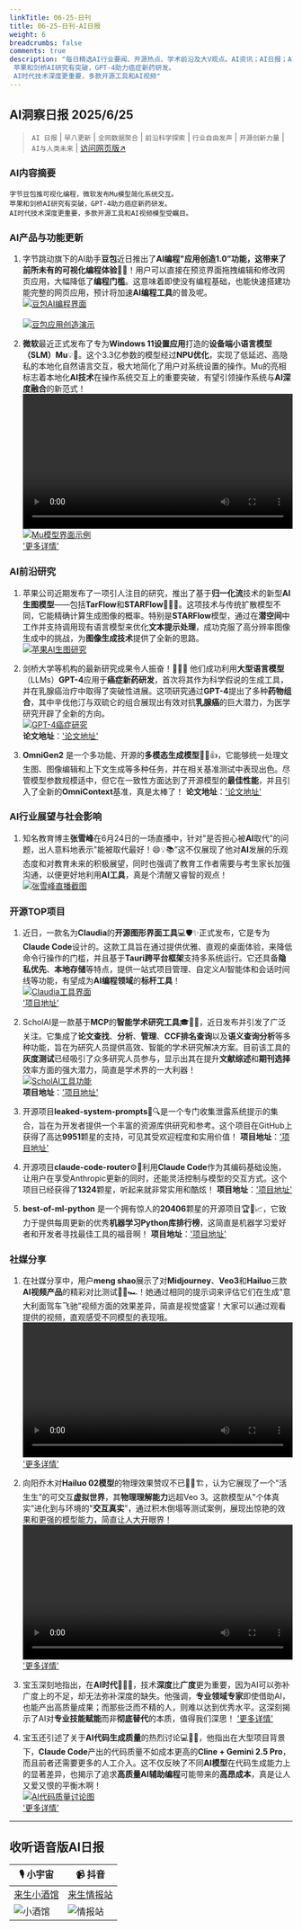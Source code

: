 ```yaml
---
linkTitle: 06-25-日刊
title: 06-25-日刊-AI日报
weight: 6
breadcrumbs: false
comments: true
description: "每日精选AI行业要闻、开源热点、学术前沿及大V观点。AI资讯；AI日报；AI知识库；AI教程；AI资讯日报；AI工具；AI Daily News 。字节豆包推可视化编程，微软发布Mu模型简化系统交互。 苹果和剑桥AI研究有突破，GPT-4助力癌症新药研发。 AI时代技术深度更重要，多款开源工具和AI视频"
---
```


## AI洞察日报 2025/6/25

>  `AI 日报` | `早八更新` | `全网数据聚合` | `前沿科学探索` | `行业自由发声` | `开源创新力量` | `AI与人类未来` | [访问网页版↗️](https://ai.hubtoday.app/)



### **AI内容摘要**

```
字节豆包推可视化编程，微软发布Mu模型简化系统交互。
苹果和剑桥AI研究有突破，GPT-4助力癌症新药研发。
AI时代技术深度更重要，多款开源工具和AI视频模型受瞩目。
```



### **AI产品与功能更新**

1.  字节跳动旗下的AI助手**豆包**近日推出了**AI编程"应用创造1.0”**功能，这带来了前所未有的**可视化编程体验**🤩✨！用户可以直接在预览界面拖拽编辑和修改网页应用，大幅降低了**编程门槛**。这意味着即使没有编程基础，也能快速搭建功能完整的网页应用，预计将加速**AI编程工具**的普及呢。
    <br/> [![豆包AI编程界面](https://pic.chinaz.com/picmap/202405160815252726_0.jpg)](https://pic.chinaz.com/picmap/202405160815252726_0.jpg) <br/>
    <br/> [![豆包应用创造演示](https://upload.chinaz.com/2025/0624/6388637279333382299651050.png)](https://upload.chinaz.com/2025/0624/6388637279333382299651050.png) <br/>

2.  **微软**最近正式发布了专为**Windows 11设置应用**打造的**设备端小语言模型（SLM）Mu**💡🚀。这个3.3亿参数的模型经过**NPU优化**，实现了低延迟、高隐私的本地化自然语言交互，极大地简化了用户对系统设置的操作。Mu的亮相标志着本地化**AI技术**在操作系统交互上的重要突破，有望引领操作系统与**AI深度融合**的新范式！
    <video src="https://upload.chinaz.com/video/2025/0624/6388637211861999775691484.mp4" controls="controls" width="100%"></video>
    <br/> [![Mu模型界面示例](https://upload.chinaz.com/2025/0624/6388637216973079154715278.png)](https://upload.chinaz.com/2025/0624/6388637216973079154715278.png) <br/>
    ['更多详情'](https://blogs.windows.com/windowsexperience/2025/06/23/introducing-mu-language-model-and-how-it-enabled-the-agent-in-windows-settings/)

### **AI前沿研究**

1.  苹果公司近期发布了一项引人注目的研究，推出了基于**归一化流**技术的新型**AI生图模型**——包括**TarFlow**和**STARFlow**🍎🔬✨。这项技术与传统扩散模型不同，它能精确计算生成图像的概率。特别是**STARFlow**模型，通过在**潜空间**中工作并支持调用现有语言模型来优化**文本提示处理**，成功克服了高分辨率图像生成中的挑战，为**图像生成技术**提供了全新的思路。
    <br/> [![苹果AI生图研究](https://upload.chinaz.com/2025/0624/6388635461229244306298224.png)](https://upload.chinaz.com/2025/0624/6388635461229244306298224.png) <br/>

2.  剑桥大学等机构的最新研究成果令人振奋！💊🧬🌟 他们成功利用**大型语言模型**（LLMs）**GPT-4**应用于**癌症新药研发**，首次将其作为科学假说的生成工具，并在乳腺癌治疗中取得了突破性进展。这项研究通过**GPT-4**提出了多种**药物组合**，其中辛伐他汀与双硫仑的组合展现出有效对抗**乳腺癌**的巨大潜力，为医学研究开辟了全新的方向。
    <br/> [![GPT-4癌症研究](https://upload.chinaz.com/2025/0624/6388635234062890531897043.png)](https://upload.chinaz.com/2025/0624/6388635234062890531897043.png) <br/>
    **论文地址**：['论文地址'](https://royalsocietypublishing.org/doi/10.1098/rsif.2024.0674)

3.  **OmniGen2** 是一个多功能、开源的**多模态生成模型**🎨🤖👍，它能够统一处理文生图、图像编辑和上下文生成等多种任务，并在相关基准测试中表现出色。尽管模型参数规模适中，但它在一致性方面达到了开源模型的**最佳性能**，并且引入了全新的**OmniContext**基准，真是太棒了！
    **论文地址**：['论文地址'](https://arxiv.org/abs/2506.18871)

### **AI行业展望与社会影响**

1.  知名教育博主**张雪峰**在6月24日的一场直播中，针对"是否担心被**AI**取代”的问题，出人意料地表示"能被取代最好！😄💡📚”这不仅展现了他对**AI**发展的乐观态度和对教育未来的积极展望，同时也强调了教育工作者需要与考生家长加强沟通，以便更好地利用**AI工具**，真是个清醒又睿智的观点！
    <br/> [![张雪峰直播截图](https://pic.chinaz.com/picmap/202005281119277542_8.jpg)](https://pic.chinaz.com/picmap/202005281119277542_8.jpg) <br/>

### **开源TOP项目**

1.  近日，一款名为**Claudia**的**开源图形界面工具**💻🛡️✨正式发布，它是专为**Claude Code**设计的。这款工具旨在通过提供优雅、直观的桌面体验，来降低命令行操作的门槛，并且基于**Tauri跨平台框架**支持多系统运行。它还具备**隐私优先**、**本地存储**等特点，提供一站式项目管理、自定义AI智能体和会话时间线等功能，有望成为**AI编程领域**的**标杆工具**！
    <br/> [![Claudia工具界面](https://upload.chinaz.com/2025/0624/6388638413004412367723772.png)](https://upload.chinaz.com/2025/0624/6388638413004412367723772.png) <br/>
    ['项目地址'](https://github.com/getAsterisk/claudia)

2.  ScholAI是一款基于**MCP**的**智能学术研究工具**🎓🔬🚀，近日发布并引发了广泛关注。它集成了**论文查找**、**分析**、**管理**、**CCF排名查询**以及**语义查询分析**等多种功能，旨在为研究人员提供高效、智能的学术研究解决方案。目前该工具的**灰度测试**已经吸引了众多研究人员参与，显示出其在提升**文献综述**和**期刊选择**效率方面的强大潜力，简直是学术界的一大利器！
    <br/> [![ScholAI工具功能](https://upload.chinaz.com/2025/0624/6388637154747591468300279.jpg)](https://upload.chinaz.com/2025/0624/6388637154747591468300279.jpg) <br/>
    **项目地址**：['项目地址'](https://github.com/oDaiSuno/ScholAI)

3.  开源项目**leaked-system-prompts**🌟🔍是一个专门收集泄露系统提示的集合，旨在为开发者提供一个丰富的资源库供研究和参考。这个项目在GitHub上获得了高达**9951**颗星的支持，可见其受欢迎程度和实用价值！
    **项目地址**：['项目地址'](https://github.com/jujumilk3/leaked-system-prompts)

4.  开源项目**claude-code-router**⚙️🔗利用**Claude Code**作为其编码基础设施，让用户在享受Anthropic更新的同时，还能灵活控制与模型的交互方式。这个项目已经获得了**1324**颗星，听起来就非常实用和酷炫！
    **项目地址**：['项目地址'](https://github.com/musistudio/claude-code-router)

5.  **best-of-ml-python** 是一个拥有惊人的**20406**颗星的开源项目🏆🐍📈，它致力于提供每周更新的优秀**机器学习Python库排行榜**，这简直是机器学习爱好者和开发者寻找最佳工具的福音啊！
    **项目地址**：['项目地址'](https://github.com/ml-tooling/best-of-ml-python)

### **社媒分享**

1.  在社媒分享中，用户**meng shao**展示了对**Midjourney**、**Veo3**和**Hailuo**三款**AI视频产品**的精彩对比测试🎥🍝🏎️！她通过相同的提示词来评估它们在生成"意大利面驾车飞驰”视频方面的效果差异，简直是视觉盛宴！大家可以通过观看提供的视频，直观感受不同模型的表现哦。
    <video src="https://video.twimg.com/ext_tw_video/1937499127543402496/pu/vid/avc1/1042x720/a5hcGhV3-3p7h0h_.mp4?tag=12" controls="controls" width="100%"></video>
    ['更多详情'](https://x.com/shao__meng/status/1937499181180158154)

2.  向阳乔木对**Hailuo 02模型**的物理效果赞叹不已🤯🌌🏗️，认为它展现了一个"活生生”的可交互**虚拟世界**，其**物理理解能力**远超Veo 3。这款模型从"个体真实”进化到与环境的"**交互真实**”，通过积木倒塌等测试案例，展现出惊艳的效果和更强的模型能力，简直让人大开眼界！
    <video src="https://video.twimg.com/amplify_video/1937370282211311618/vid/avc1/1920x1080/qJNfL4n6yn--hVbW.mp4?tag=21" controls="controls" width="100%"></video>
    ['更多详情'](https://x.com/vista8/status/1937376239788130652)

3.  宝玉深刻地指出，在**AI时代**🤔🧠💡，技术**深度**比**广度**更为重要，因为AI可以弥补广度上的不足，却无法弥补深度的缺失。他强调，**专业领域专家**即使借助AI，也能产出高质量成果；而那些泛而不精的人，则难以达到优秀水平。这深刻揭示了AI对**专业技能赋能**而非**彻底替代**的本质，值得我们深思！
    ['更多详情'](https://x.com/dotey/status/1937352533485171025)

4.  宝玉还引述了关于**AI代码生成质量**的热烈讨论💻💸🧐，他指出在大型项目背景下，**Claude Code**产出的代码质量不如成本更高的**Cline + Gemini 2.5 Pro**，而且前者还需要更多的人工介入。这不仅反映了不同**AI模型**在代码生成能力上的显著差异，也揭示了追求**高质量AI辅助编程**可能带来的**高昂成本**，真是让人又爱又恨的平衡木啊！
    <br/> [![AI代码质量讨论图](https://pbs.twimg.com/media/GuIvKylXcAAsHri?format=jpg&name=orig)](https://pbs.twimg.com/media/GuIvKylXcAAsHri?format=jpg&name=orig) <br/>
    ['更多详情'](https://x.com/dotey/status/1937221441658732730)

---

## **收听语音版AI日报**

| 🎙️ **小宇宙** | 📹 **抖音** |
| --- | --- |
| [来生小酒馆](https://www.xiaoyuzhoufm.com/podcast/683c62b7c1ca9cf575a5030e)  |   [来生情报站](https://www.douyin.com/user/MS4wLjABAAAAwpwqPQlu38sO38VyWgw9ZjDEnN4bMR5j8x111UxpseHR9DpB6-CveI5KRXOWuFwG)| 
| ![小酒馆](https://s1.imagehub.cc/images/2025/06/24/f959f7984e9163fc50d3941d79a7f262.md.png) | ![情报站](https://s1.imagehub.cc/images/2025/06/24/7fc30805eeb831e1e2baa3a240683ca3.md.png) |

    

